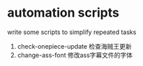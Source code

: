 # automation scripts

write some scripts to simplify repeated tasks

1.  check-onepiece-update 检查海贼王更新
2.  change-ass-font 修改ass字幕文件的字体